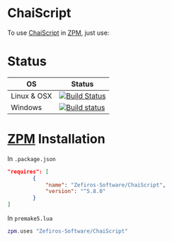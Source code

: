 # ChaiScript
To use [ChaiScript](https://github.com/ChaiScript/ChaiScript) in [ZPM](http://zpm.zefiros.eu), just use:

# Status
OS          | Status
----------- | -------
Linux & OSX | [![Build Status](https://travis-ci.org/Zefiros-Software/libsimdpp.svg?branch=master)](https://travis-ci.org/Zefiros-Software/libsimdpp)
Windows     | [![Build status](https://ci.appveyor.com/api/projects/status/7dv9fre78jtyynkq?svg=true)](https://ci.appveyor.com/project/PaulVisscher/libsimdpp)

# [ZPM](http://zpm.zefiros.eu) Installation
In `.package.json`
```json
"requires": [
		{
			"name": "Zefiros-Software/ChaiScript",
			"version": "^5.8.0"
		}
]
```

In `premake5.lua`
```lua
zpm.uses "Zefiros-Software/ChaiScript"
```